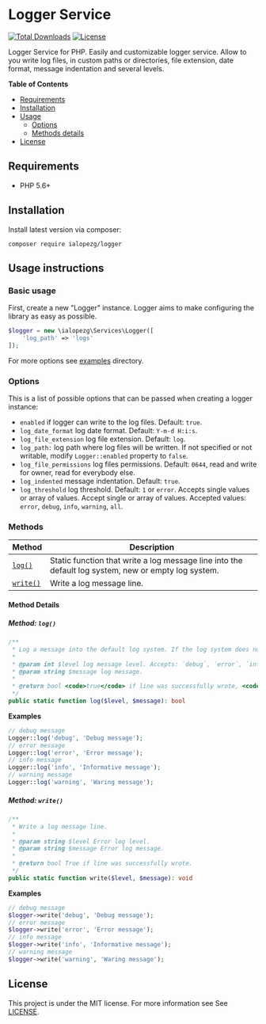 # Logger Service
[![Total Downloads](https://img.shields.io/packagist/dt/ialopezg/logger.svg?style=flat-square)](https://packagist.org/packages/ialopezg/logger)
[![License](https://img.shields.io/badge/license-MIT-blue.svg?style=flat-square)](LICENSE.txt)

Logger Service for PHP. Easily and customizable logger service. Allow to you write log files, in custom paths or directories, file extension, date format, message indentation and several levels.

**Table of Contents**

- [Requirements](#requirements)
- [Installation](#installation)
- [Usage](#basic-usage)
    - [Options](#options)
    - [Methods details](#method-details)
- [License](#license)

## Requirements

* PHP 5.6+

## Installation

Install latest version via composer:

```shell script
composer require ialopezg/logger
```

## Usage instructions

### Basic usage

First, create a new "Logger" instance. Logger aims to make configuring the library as easy as possible.

```php
$logger = new \ialopezg\Services\Logger([
    'log_path' => 'logs'
]);
```

For more options see [examples](examples) directory.

### Options

This is a list of possible options that can be passed when creating a logger instance:

* `enabled` if logger can write to the log files. Default: `true`.
* `log_date_format` log date format. Default: `Y-m-d H:i:s`.
* `log_file_extension` log file extension. Default: `log`.
* `log_path:` log path where log files will be written. If not specified or not writable, modify `Logger::enabled` property to `false`.
* `log_file_permissions` log files permissions. Default: `0644`, read and write for owner, read for everybody else.
* `log_indented` message indentation. Default: `true`.
* `log_threshold` log threshold. Default: `1` or `error`. Accepts single values or array of values. Accept single or array of values. Accepted values: `error`, `debug`, `info`, `warning`, `all`.

### Methods

| Method | Description |
|---|---|
| <a href="#logger_log">`log()`</a> | Static function that write a log message line into the default log system, new or empty log system. |
| <a href="#logger_write">`write()`</a> | Write a log message line. |

#### Method Details

##### <a name="logger_log"></a> Method: `log()`

```php
/**
 * Log a message into the default log system. If the log system does not exists, will create a new one.
 *
 * @param int $level log message level. Accepts: `debug`, `error`, `info` and `warning` messages.
 * @param string $message log message.
 *
 * @return bool <code>true</code> if line was successfully wrote, <code>false</code> otherwise.
 */
public static function log($level, $message): bool
```

**Examples**

```php
// debug message
Logger::log('debug', 'Debug message');
// error message
Logger::log('error', 'Error message');
// info message
Logger::log('info', 'Informative message');
// warning message
Logger::log('warning', 'Waring message');
```

##### <a name="logger_write"></a> Method: `write()`

```php
/**
 * Write a log message line.
 *
 * @param string $level Error log level.
 * @param string $message Error log message.
 *
 * @return bool True if line was successfully wrote.
 */
public static function write($level, $message): void
```

**Examples**

```php
// debug message
$logger->write('debug', 'Debug message');
// error message
$logger->write('error', 'Error message');
// info message
$logger->write('info', 'Informative message');
// warning message
$logger->write('warning', 'Waring message');
```
## License
This project is under the MIT license. For more information see See [LICENSE](LICENSE).
